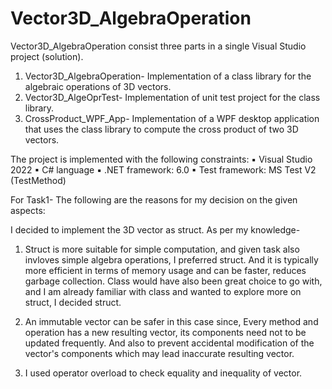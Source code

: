 # Vector3D_AlgebraOperation

Vector3D_AlgebraOperation consist three parts in a single Visual Studio project (solution).
1. Vector3D_AlgebraOperation- Implementation of a class library for the algebraic operations of 3D vectors.
2. Vector3D_AlgeOprTest- Implementation of unit test project for the class library.
3. CrossProduct_WPF_App- Implementation of a WPF desktop application that uses the class library to compute the cross product of two 3D vectors.

The project is implemented with the following constraints:
▪ Visual Studio 2022
▪ C# language
▪ .NET framework: 6.0
▪ Test framework: MS Test V2 (TestMethod)

For Task1-
The following are the reasons for my decision on the given aspects:

I decided to implement the 3D vector as struct.
As per my knowledge-
1. Struct is more suitable for simple computation, and given task also invloves simple algebra operations, I preferred struct.
And it is typically more efficient in terms of memory usage and can be faster, reduces garbage collection.
Class would have also been great choice to go with, and I am already familiar with class and wanted to explore more on struct, I decided struct.

2. An immutable vector can be safer in this case since, 
Every method and operation has a new resulting vector, its components need not to be updated frequently.
And also to prevent accidental modification of the vector's components which may lead inaccurate resulting vector.


3. I used operator overload to check equality and inequality of vector.



